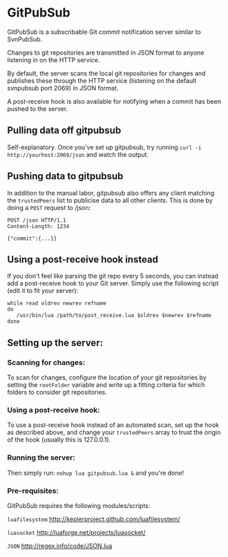 GitPubSub
=========

GitPubSub is a subscribable Git commit notification server 
similar to SvnPubSub.

Changes to git repositories are transmitted in JSON format to 
anyone listening in on the HTTP service.

By default, the server scans the local git repositories for 
changes and publishes these through the HTTP service (listening on 
the default svnpubsub port 2069) in JSON format.

A post-receive hook is also available for notifying when a commit 
has been pushed to the server.


## Pulling data off gitpubsub ##
Self-explanatory.
Once you've set up gitpubsub, try running 
`curl -i http://yourhost:2069/json` and watch the output.


## Pushing data to gitpubsub ##
In addition to the manual labor, gitpubsub also offers any client 
matching the `trustedPeers` list to publicise data to all other 
clients. This is done by doing a `POST` request to /json:

    POST /json HTTP/1.1
    Content-Length: 1234
    
    {"commit":{...}}

## Using a post-receive hook instead ##
If you don't feel like parsing the git repo every 5 seconds, you 
can instead add a post-receive hook to your Git server. Simply 
use the following script (edit it to fit your server):

    while read oldrev newrev refname
    do
       /usr/bin/lua /path/to/post_receive.lua $oldrev $newrev $refname
    done



## Setting up the server: ##

### Scanning for changes: ###
To scan for changes, configure the location of your git repositories by 
setting the `rootFolder` variable and write up a fitting criteria for which 
folders to consider git repositories. 

### Using a post-receive hook: ###
To use a post-receive hook instead of an automated scan, set up the hook as 
described above, and change your `trustedPeers` array to trust the origin 
of the hook (usually this is 127.0.0.1).


### Running the server: ###

Then simply run: `nohup lua gitpubsub.lua &` and you're done!


### Pre-requisites: ###
GitPubSub requires the following modules/scripts:

`luafilesystem` http://keplerproject.github.com/luafilesystem/

`luasocket` http://luaforge.net/projects/luasocket/

`JSON` http://regex.info/code/JSON.lua

